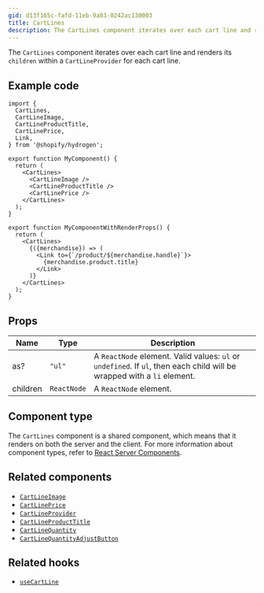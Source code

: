 ```yaml
---
gid: d13f165c-fafd-11eb-9a03-0242ac130003
title: CartLines
description: The CartLines component iterates over each cart line and renders its children within a CartLineProvider for each cart line.
---
```


The `CartLines` component iterates over each cart line and renders its `children` within
a `CartLineProvider` for each cart line.

## Example code

```tsx
import {
  CartLines,
  CartLineImage,
  CartLineProductTitle,
  CartLinePrice,
  Link,
} from '@shopify/hydrogen';

export function MyComponent() {
  return (
    <CartLines>
      <CartLineImage />
      <CartLineProductTitle />
      <CartLinePrice />
    </CartLines>
  );
}

export function MyComponentWithRenderProps() {
  return (
    <CartLines>
      {({merchandise}) => (
        <Link to={`/product/${merchandise.handle}`}>
          {merchandise.product.title}
        </Link>
      )}
    </CartLines>
  );
}
```

## Props

| Name     | Type                   | Description                                                                                                             |
| -------- | ---------------------- | ----------------------------------------------------------------------------------------------------------------------- |
| as?      | <code>"ul"</code>      | A `ReactNode` element. Valid values: `ul` or `undefined`. If `ul`, then each child will be wrapped with a `li` element. |
| children | <code>ReactNode</code> | A `ReactNode` element.                                                                                                  |

## Component type

The `CartLines` component is a shared component, which means that it renders on both the server and the client. For more information about component types, refer to [React Server Components](https://shopify.dev/custom-storefronts/hydrogen/framework/react-server-components).

## Related components

- [`CartLineImage`](https://shopify.dev/api/hydrogen/components/cart/cartlineimage)
- [`CartLinePrice`](https://shopify.dev/api/hydrogen/components/cart/cartlineprice)
- [`CartLineProvider`](https://shopify.dev/api/hydrogen/components/cart/cartlineprovider)
- [`CartLineProductTitle`](https://shopify.dev/api/hydrogen/components/cart/cartlineproducttitle)
- [`CartLineQuantity`](https://shopify.dev/api/hydrogen/components/cart/cartlinequantity)
- [`CartLineQuantityAdjustButton`](https://shopify.dev/api/hydrogen/components/cart/cartlinequantityadjustbutton)

## Related hooks

- [`useCartLine`](https://shopify.dev/api/hydrogen/hooks/cart/usecart)
